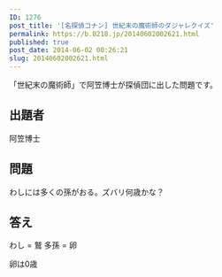 ```yaml
---
ID: 1276
post_title: '[名探偵コナン] 世紀末の魔術師のダジャレクイズ'
permalink: https://b.0218.jp/20140602002621.html
published: true
post_date: 2014-06-02 00:26:21
slug: 20140602002621.html
---
```

「世紀末の魔術師」で阿笠博士が探偵団に出した問題です。
<!--more-->
<h2>出題者</h2>
阿笠博士

<h2>問題</h2>
わしには多くの孫がおる。ズバリ何歳かな？

<h2>答え</h2>
わし = 鷲
多孫 = 卵

卵は0歳